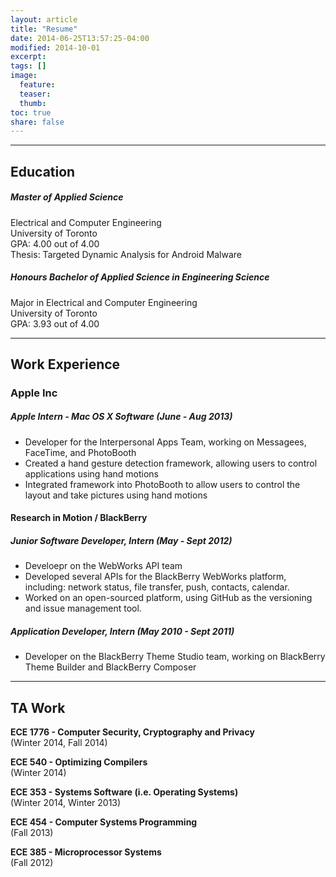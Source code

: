 ```yaml
---
layout: article
title: "Resume"
date: 2014-06-25T13:57:25-04:00
modified: 2014-10-01
excerpt:
tags: []
image:
  feature:
  teaser:
  thumb:
toc: true
share: false
---
```


---

## Education

##### Master of Applied Science
Electrical and Computer Engineering  
University of Toronto  
GPA: 4.00 out of 4.00  
Thesis: Targeted Dynamic Analysis for Android Malware  

##### Honours Bachelor of Applied Science in Engineering Science  
Major in Electrical and Computer Engineering  
University of Toronto  
GPA: 3.93 out of 4.00
  
---

## Work Experience

### Apple Inc  

##### Apple Intern - Mac OS X Software (June - Aug 2013)

*   Developer for the Interpersonal Apps Team, working on Messagees, FaceTime, and PhotoBooth  
*   Created a hand gesture detection framework, allowing users to control applications using hand motions  
*   Integrated framework into PhotoBooth to allow users to control the layout and take pictures using hand motions

#### Research in Motion / BlackBerry

##### Junior Software Developer, Intern (May - Sept 2012) 

*   Develoepr on the WebWorks API team
*   Developed several APIs for the BlackBerry WebWorks platform, including:  network status, file transfer, push, contacts, calendar.
*   Worked on an open-sourced platform, using GitHub as the versioning and issue management tool.

##### Application Developer, Intern (May 2010 - Sept 2011) 

*   Developer on the BlackBerry Theme Studio team, working on BlackBerry Theme Builder and BlackBerry Composer

---

## TA Work

<b>ECE 1776 - Computer Security, Cryptography and Privacy</b>  
(Winter 2014, Fall 2014)  

<b>ECE 540 - Optimizing Compilers</b>  
(Winter 2014)  

<b>ECE 353 - Systems Software (i.e. Operating Systems)</b>  
(Winter 2014, Winter 2013)  

<b>ECE 454 - Computer Systems Programming</b>  
(Fall 2013)  

<b>ECE 385 - Microprocessor Systems</b>  
(Fall 2012)  


